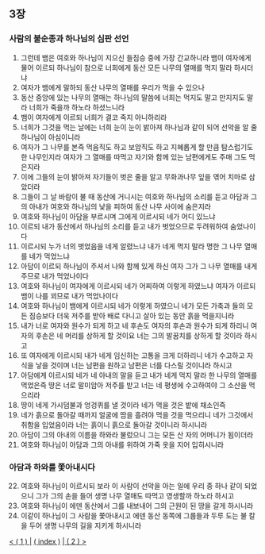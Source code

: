 ## 3장
### 사람의 불순종과 하나님의 심판 선언
1. 그런데 뱀은 여호와 하나님이 지으신 들짐승 중에 가장 간교하니라 뱀이 여자에게 물어 이르되 하나님이 참으로 너희에게 동산 모든 나무의 열매를 먹지 말라 하시더냐
2. 여자가 뱀에게 말하되 동산 나무의 열매를 우리가 먹을 수 있으나
3. 동산 중앙에 있는 나무의 열매는 하나님의 말씀에 너희는 먹지도 말고 만지지도 말라 너희가 죽을까 하노라 하셨느니라
4. 뱀이 여자에게 이르되 너희가 결코 죽지 아니하리라
5. 너희가 그것을 먹는 날에는 너희 눈이 눈이 밝아져 하나님과 같이 되어 선악을 알 줄 하나님이 아심이니라
6. 여자가 그 나무를 본즉 먹음직도 하고 보암직도 하고 지혜롭게 할 만큼 탐스럽기도 한 나무인지라 여자가 그 열매를 따먹고 자기와 함께 있는 남편에게도 주매 그도 먹은지라
7. 이에 그들의 눈이 밝아져 자기들이 벗은 줄을 알고 무화과나무 잎을 엮어 치마로 삼았더라
8. 그들이 그 날 바람이 불 때 동산에 거니시는 여호와 하나님의 소리를 듣고 아담과 그의 아내가 여호와 하나님의 낯을 피하여 동산 나무 사이에 숨은지라
9. 여호와 하나님이 아담을 부르시며 그에게 이르시되 네가 어디 있느냐
10. 이르되 내가 동산에서 하나님의 소리를 듣고 내가 벗었으므로 두려워하여 숨었나이다
11. 이르시되 누가 너의 벗었음을 네게 알렸느냐 내가 네게 먹지 말라 명한 그 나무 열매를 네가 먹었느냐
12. 아담이 이르되 하나님이 주셔서 나와 함께 있게 하신 여자 그가 그 나무 열매를 내게 주므로 내가 먹었나이다
13. 여호와 하나님이 여자에게 이르시되 네가 어찌하여 이렇게 하였느냐 여자가 이르되 뱀이 나를 꾀므로 내가 먹었나이다
14. 여호와 하나님이 뱀에게 이르시되 네가 이렇게 하였으니 네가 모든 가축과 들의 모든 짐승보다 더욱 저주를 받아 배로 다니고 살아 있는 동안 흙을 먹을지니라
15. 내가 너로 여자와 원수가 되게 하고 네 후손도 여자의 후손과 원수가 되게 하리니 여자의 후손은 네 머리를 상하게 할 것이요 너는 그의 발꿈치를 상하게 할 것이라 하시고
16. 또 여자에게 이르시되 내가 네게 임신하는 고통을 크게 더하리니 네가 수고하고 자식을 낳을 것이며 너는 남편을 원하고 남편은 너를 다스릴 것이니라 하시고
17. 아담에게 이르시되 네가 네 아내의 말을 듣고 내가 네게 먹지 말라 한 나무의 열매를 먹었은즉 땅은 너로 말미암아 저주를 받고 너는 네 평생에 수고하여야 그 소산을 먹으리라
18. 땅이 네게 가시덤불과 엉겅퀴를 낼 것이라 네가 먹을 것은 밭에 채소인즉 
19. 네가 흙으로 돌아갈 때까지 얼굴에 땀을 흘려야 먹을 것을 먹으리니 네가 그것에서 취함을 입었음이라 너는 흙이니 흙으로 돌아갈 것이니라 하시니라
20. 아담이 그의 아내의 이름을 하와라 불렀으니 그는 모든 산 자의 어머니가 됨이더라
21. 여호와 하나님이 아담과 그의 아내를 위하여 가죽 옷을 지어 입히시니라
### 아담과 하와를 쫓아내시다
22. 여호와 하나님이 이르시되 보라 이 사람이 선악을 아는 일에 우리 중 하나 같이 되었으니 그가 그의 손을 들어 생명 나무 열매도 따먹고 영생할까 하노라 하시고
23. 여호와 하나님이 에덴 동산에서 그를 내보내어 그의 근원이 된 땅을 갈게 하시니라
24. 이같이 하나님이 그 사람을 쫓아내시고 에덴 동산 동쪽에 그룹들과 두루 도는 불 칼을 두어 생명 나무의 길을 지키게 하시니라

[< ( 1 ) |](./2_kr.md)
[( index )](../../../index.md)
[| ( 2 ) >](./4_kr.md)